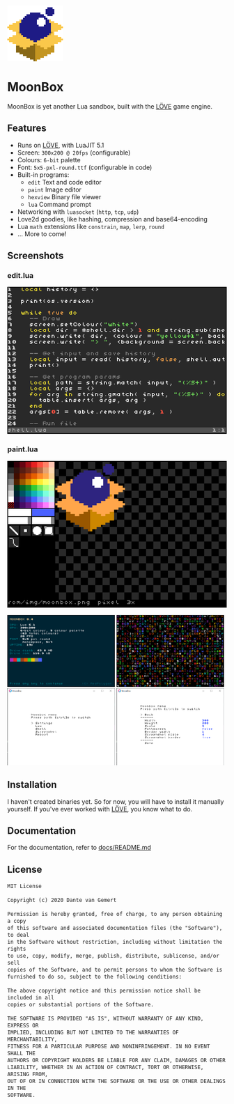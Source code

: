 ![image](docs/res/moonbox-128.png)
# MoonBox
MoonBox is yet another Lua sandbox, built with the [LÖVE][love2d] game engine.

## Features
- Runs on [LÖVE][love2d], with LuaJIT 5.1
- Screen: `300x200 @ 20fps` (configurable)
- Colours: `6-bit` palette
- Font: `5x5-pxl-round.ttf` (configurable in code)
- Built-in programs:
	- `edit` Text and code editor
	- `paint` Image editor
	- `hexview` Binary file viewer
	- `lua` Command prompt
- Networking with `luasocket` (`http`, `tcp`, `udp`)
- Love2d goodies, like hashing, compression and base64-encoding
- Lua `math` extensions like `constrain`, `map`, `lerp`, `round`
- ... More to come!

## Screenshots

### edit.lua  
![edit.lua](docs/res/edit.png)

### paint.lua  
![paint.lua](docs/res/paint.png)

<img src="docs/res/about.png" width="49%"> <img src="docs/res/charnoise.png" width="49%">
<img src="docs/res/menu.png" width="49%"> <img src="docs/res/settings.png" width="49%">

## Installation
I haven't created binaries yet. So for now, you will have to install it manually yourself.
If you've ever worked with [LÖVE][love2d], you know what to do.

## Documentation
For the documentation, refer to [docs/README.md](docs/README.md)

## License
```
MIT License

Copyright (c) 2020 Dante van Gemert

Permission is hereby granted, free of charge, to any person obtaining a copy
of this software and associated documentation files (the "Software"), to deal
in the Software without restriction, including without limitation the rights
to use, copy, modify, merge, publish, distribute, sublicense, and/or sell
copies of the Software, and to permit persons to whom the Software is
furnished to do so, subject to the following conditions:

The above copyright notice and this permission notice shall be included in all
copies or substantial portions of the Software.

THE SOFTWARE IS PROVIDED "AS IS", WITHOUT WARRANTY OF ANY KIND, EXPRESS OR
IMPLIED, INCLUDING BUT NOT LIMITED TO THE WARRANTIES OF MERCHANTABILITY,
FITNESS FOR A PARTICULAR PURPOSE AND NONINFRINGEMENT. IN NO EVENT SHALL THE
AUTHORS OR COPYRIGHT HOLDERS BE LIABLE FOR ANY CLAIM, DAMAGES OR OTHER
LIABILITY, WHETHER IN AN ACTION OF CONTRACT, TORT OR OTHERWISE, ARISING FROM,
OUT OF OR IN CONNECTION WITH THE SOFTWARE OR THE USE OR OTHER DEALINGS IN THE
SOFTWARE.
```



[love2d]: https://love2d.org
[cc]: https://computercraft.cc
